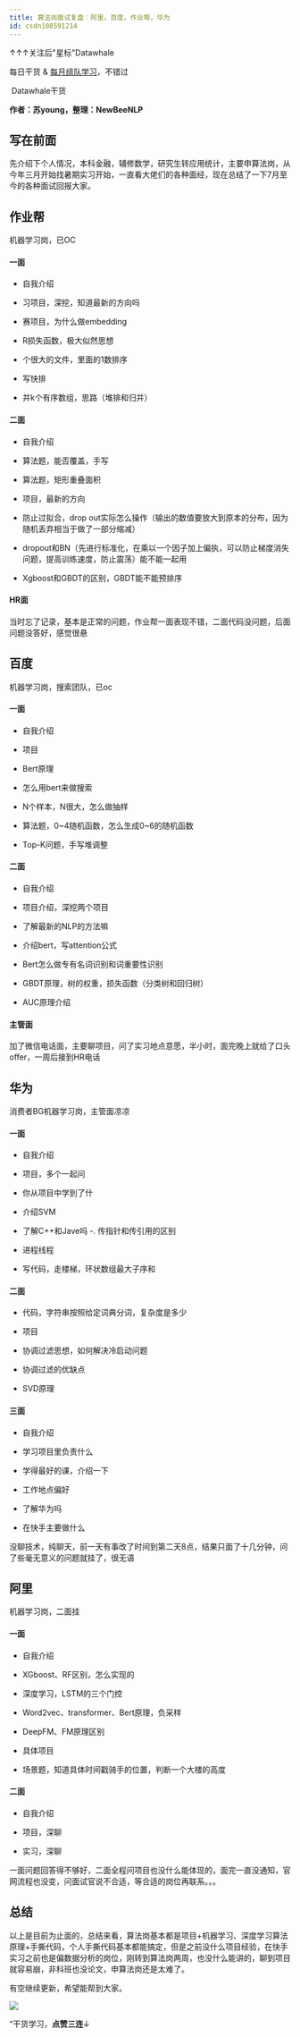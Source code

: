 ```yaml
---
title: 算法岗面试复盘：阿里，百度，作业帮，华为
id: csdn108591214
---
```


↑↑↑关注后"星标"Datawhale

每日干货 & [每月组队学习](https://mp.weixin.qq.com/mp/appmsgalbum?__biz=MzIyNjM2MzQyNg%3D%3D&action=getalbum&album_id=1338040906536108033#wechat_redirect)，不错过

 Datawhale干货 

**作者：苏young，整理：NewBeeNLP**

## 写在前面

先介绍下个人情况，本科金融，辅修数学，研究生转应用统计，主要申算法岗，从今年三月开始找暑期实习开始，一直看大佬们的各种面经，现在总结了一下7月至今的各种面试回报大家。

## 作业帮

机器学习岗，已OC

#### 一面

*   自我介绍

*   习项目，深挖，知道最新的方向吗

*   赛项目，为什么做embedding

*   R损失函数，极大似然思想

*   个很大的文件，里面的1数排序

*   写快排

*   并k个有序数组，思路（堆排和归并）

#### 二面

*   自我介绍

*   算法题，能否覆盖，手写

*   算法题，矩形重叠面积

*   项目，最新的方向

*   防止过拟合，drop out实际怎么操作（输出的数值要放大到原本的分布，因为随机丢弃相当于做了一部分缩减）

*   dropout和BN（先进行标准化，在乘以一个因子加上偏执，可以防止梯度消失问题，提高训练速度，防止震荡）能不能一起用

*   Xgboost和GBDT的区别，GBDT能不能预排序

#### HR面

当时忘了记录，基本是正常的问题，作业帮一面表现不错，二面代码没问题，后面问题没答好，感觉很悬

## 百度

机器学习岗，搜索团队，已oc

#### 一面

*   自我介绍

*   项目

*   Bert原理

*   怎么用bert来做搜索

*   N个样本，N很大，怎么做抽样

*   算法题，0~4随机函数，怎么生成0~6的随机函数

*   Top-K问题，手写堆调整

#### 二面

*   自我介绍

*   项目介绍，深挖两个项目

*   了解最新的NLP的方法嘛

*   介绍bert，写attention公式

*   Bert怎么做专有名词识别和词重要性识别

*   GBDT原理，树的权重，损失函数（分类树和回归树）

*   AUC原理介绍

#### 主管面

加了微信电话面，主要聊项目，问了实习地点意愿，半小时，面完晚上就给了口头offer，一周后接到HR电话

## 华为

消费者BG机器学习岗，主管面凉凉

#### 一面

*   自我介绍

*   项目，多个一起问

*   你从项目中学到了什

*   介绍SVM

*   了解C++和Jave吗 -. 传指针和传引用的区别

*   进程线程

*   写代码，走楼梯，环状数组最大子序和

#### 二面

*   代码，字符串按照给定词典分词，复杂度是多少

*   项目

*   协调过滤思想，如何解决冷启动问题

*   协调过滤的优缺点

*   SVD原理

#### 三面

*   自我介绍

*   学习项目里负责什么

*   学得最好的课，介绍一下

*   工作地点偏好

*   了解华为吗

*   在快手主要做什么

没聊技术，纯聊天，前一天有事改了时间到第二天8点，结果只面了十几分钟，问了些毫无意义的问题就挂了，很无语

## 阿里

机器学习岗，二面挂

#### 一面

*   自我介绍

*   XGboost、RF区别，怎么实现的

*   深度学习，LSTM的三个门控

*   Word2vec、transformer、Bert原理，负采样

*   DeepFM、FM原理区别

*   具体项目

*   场景题，知道具体时间戳骑手的位置，判断一个大楼的高度

#### 二面

*   自我介绍

*   项目，深聊

*   实习，深聊

一面问题回答得不够好，二面全程问项目也没什么能体现的，面完一直没通知，官网流程也没变，问面试官说不合适，等合适的岗位再联系。。。

## 总结

以上是目前为止面的，总结来看，算法岗基本都是项目+机器学习、深度学习算法原理+手撕代码，个人手撕代码基本都能搞定，但是之前没什么项目经验，在快手实习之前也是偏数据分析的岗位，刚转到算法岗两周，也没什么能讲的，聊到项目就容易崩，非科班也没论文，申算法岗还是太难了。

有空继续更新，希望能帮到大家。

![](../img/ac1260bd6d55ebcd4401293b8b1ef5ff.png)

“干货学习，**点****赞****三连**↓